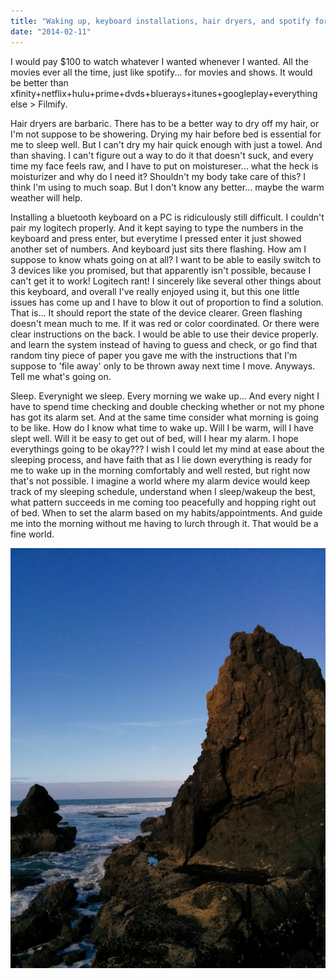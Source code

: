 ```yaml
---
title: "Waking up, keyboard installations, hair dryers, and spotify for film"
date: "2014-02-11"
---
```


I would pay $100 to watch whatever I wanted whenever I wanted. All the movies ever all the time, just like spotify... for movies and shows. It would be better than xfinity+netflix+hulu+prime+dvds+bluerays+itunes+googleplay+everything else > Filmify.

Hair dryers are barbaric. There has to be a better way to dry off my hair, or I'm not suppose to be showering. Drying my hair before bed is essential for me to sleep well. But I can't dry my hair quick enough with just a towel. And than shaving. I can't figure out a way to do it that doesn't suck, and every time my face feels raw, and I have to put on moistureser... what the heck is moisturizer and why do I need it? Shouldn't my body take care of this? I think I'm using to much soap. But I don't know any better... maybe the warm weather will help.

Installing a bluetooth keyboard on a PC is ridiculously still difficult. I couldn't pair my logitech properly. And it kept saying to type the numbers in the keyboard and press enter, but everytime I pressed enter it just showed another set of numbers. And keyboard just sits there flashing. How am I suppose to know whats going on at all? I want to be able to easily switch to 3 devices like you promised, but that apparently isn't possible, because I can't get it to work! Logitech rant! I sincerely like several other things about this keyboard, and overall I've really enjoyed using it, but this one little issues has come up and I have to blow it out of proportion to find a solution. That is... It should report the state of the device clearer. Green flashing doesn't mean much to me. If it was red or color coordinated. Or there were clear instructions on the back. I would be able to use their device properly. and learn the system instead of having to guess and check, or go find that random tiny piece of paper you gave me with the instructions that I'm suppose to 'file away' only to be thrown away next time I move. Anyways. Tell me what's going on.

Sleep. Everynight we sleep. Every morning we wake up... And every night I have to spend time checking and double checking whether or not my phone has got its alarm set. And at the same time consider what morning is going to be like. How do I know what time to wake up. Will I be warm, will I have slept well. Will it be easy to get out of bed, will I hear my alarm. I hope everythings going to be okay??? I wish I could let my mind at ease about the sleeping process, and have faith that as I lie down everything is ready for me to wake up in the morning comfortably and well rested, but right now that's not possible. I imagine a world where my alarm device would keep track of my sleeping schedule, understand when I sleep/wakeup the best, what pattern succeeds in me coming too peacefully and hopping right out of bed. When to set the alarm based on my habits/appointments. And guide me into the morning without me having to lurch through it. That would be a fine world.

[![A Fine World Indeed ](images/IMG_20131228_1226371-768x1024.jpg)](http://timmyreilly.azurewebsites.net/wp-content/uploads/2014/02/IMG_20131228_1226371.jpg)

 [](about:blank)

